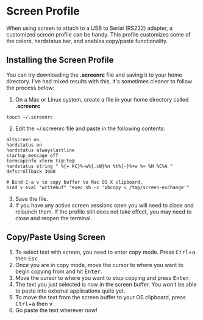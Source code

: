 
# Screen Profile
When using screen to attach to a USB to Serial (RS232) adapter, a customized screen profile can be handy.  This profile customizes some of the colors, hardstatus bar, and enables copy/paste functionality.

## Installing the Screen Profile
You can try downloading the **.screenrc** file and saving it to your home directory. I've had mixed results with this, it's sometimes cleaner to follow the process below:

1. On a Mac or Linux system, create a file in your home directory called **.screenrc**
``` terminal
touch ~/.screenrc
``` 
2. Edit the ~/.screenrc file and paste in the following contents:
```terminal
altscreen on
hardstatus on
hardstatus alwayslastline
startup_message off
termcapinfo xterm ti@:te@
hardstatus string " %{= kC}%-w%{.cW}%n %t%{-}%+w %= %H %C%A "
defscrollback 3000

# Bind C-a v to copy buffer to Mac OS X clipboard.
bind v eval "writebuf" "exec sh -c 'pbcopy < /tmp/screen-exchange'"
```
3. Save the file.
4. If you have any active screen sessions open you will need to close and relaunch them.  If the profile still does not take effect, you may need to close and reopen the terminal.

## Copy/Paste Using Screen
1. To select text with screen, you need to enter copy mode.  Press <kbd>Ctrl</kbd>+<kbd>a</kbd> then <kbd>Esc</kbd>
2. Once you are in copy mode, move the cursor to where you want to begin copying from and hit <kbd>Enter</kbd>.  
3. Move the cursor to where you want to stop copying and press <kbd>Enter</kbd>. 
4. The text you just selected is now in the screen buffer. You won't be able to paste into external applications quite yet.
5. To move the text from the screen buffer to your OS clipboard, press <kbd>Ctrl</kbd>+<kbd>a</kbd> then <kbd>v</kbd>
6. Go paste the text wherever now!